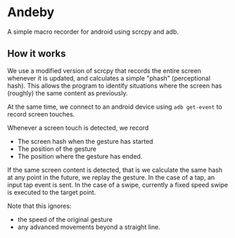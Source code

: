 # Andeby

A simple macro recorder for android using scrcpy and adb.

## How it works

We use a modified version of scrcpy that records the entire screen whenever it is updated, and calculates a simple "phash" (perceptional hash). 
This allows the program to identify situations where the screen has (roughly) the same content as previously.

At the same time, we connect to an android device using `adb get-event` to record screen touches. 

Whenever a screen touch is detected, we record

* The screen hash when the gesture has started
* The position of the gesture
* The position where the gesture has ended. 

If the same screen content is detected, that is we calculate the same hash at any point in the future, we replay the gesture. In the case of a tap, an input tap
event is sent. In the case of a swipe, currently a fixed speed swipe is executed to the target point. 

Note that this ignores:
* the speed of the original gesture
* any advanced movements beyond a straight line.